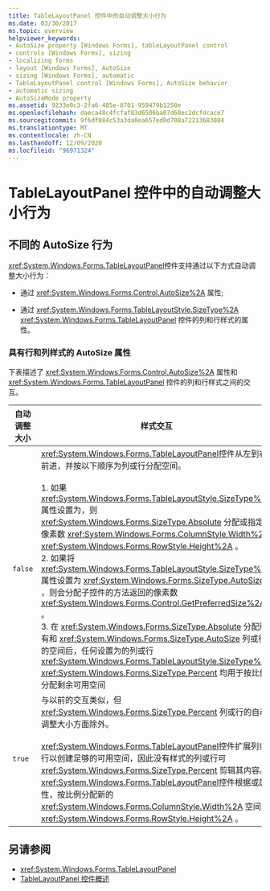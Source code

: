```yaml
---
title: TableLayoutPanel 控件中的自动调整大小行为
ms.date: 03/30/2017
ms.topic: overview
helpviewer_keywords:
- AutoSize property [Windows Forms], tableLayoutPanel control
- controls [Windows Forms], sizing
- localizing forms
- layout [Windows Forms], AutoSize
- sizing [Windows Forms], automatic
- TableLayoutPanel control [Windows Forms], AutoSize behavior
- automatic sizing
- AutoSizeMode property
ms.assetid: 9233e0c3-2fa6-405e-8701-959479b1250e
ms.openlocfilehash: daeca48c4fcfaf83d6506ba07d60ec2dcfdcace7
ms.sourcegitcommit: 9f6df084c53a3da0ea657ed0d708a72213683084
ms.translationtype: MT
ms.contentlocale: zh-CN
ms.lasthandoff: 12/09/2020
ms.locfileid: "96971324"
---
```

# <a name="autosize-behavior-in-the-tablelayoutpanel-control"></a>TableLayoutPanel 控件中的自动调整大小行为
## <a name="distinct-autosize-behaviors"></a>不同的 AutoSize 行为  
 <xref:System.Windows.Forms.TableLayoutPanel>控件支持通过以下方式自动调整大小行为：  
  
- 通过 <xref:System.Windows.Forms.Control.AutoSize%2A> 属性;  
  
- 通过 <xref:System.Windows.Forms.TableLayoutStyle.SizeType%2A> <xref:System.Windows.Forms.TableLayoutPanel> 控件的列和行样式的属性。  
  
### <a name="the-autosize-property-with-row-and-column-styles"></a>具有行和列样式的 AutoSize 属性  
 下表描述了 <xref:System.Windows.Forms.Control.AutoSize%2A> 属性和 <xref:System.Windows.Forms.TableLayoutPanel> 控件的列和行样式之间的交互。  
  
|自动调整大小|样式交互|  
|----------------------|-----------------------|  
|`false`|<xref:System.Windows.Forms.TableLayoutPanel>控件从左到右前进，并按以下顺序为列或行分配空间。<br /><br /> 1. 如果 <xref:System.Windows.Forms.TableLayoutStyle.SizeType%2A> 属性设置为，则 <xref:System.Windows.Forms.SizeType.Absolute> 分配或指定的像素数 <xref:System.Windows.Forms.ColumnStyle.Width%2A> <xref:System.Windows.Forms.RowStyle.Height%2A> 。<br />2. 如果将 <xref:System.Windows.Forms.TableLayoutStyle.SizeType%2A> 属性设置为 <xref:System.Windows.Forms.SizeType.AutoSize> ，则会分配子控件的方法返回的像素数 <xref:System.Windows.Forms.Control.GetPreferredSize%2A> 。<br />3. 在 <xref:System.Windows.Forms.SizeType.Absolute> 分配所有和 <xref:System.Windows.Forms.SizeType.AutoSize> 列或行的空间后，任何设置为的列或行 <xref:System.Windows.Forms.TableLayoutStyle.SizeType%2A> <xref:System.Windows.Forms.SizeType.Percent> 均用于按比例分配剩余可用空间|  
|`true`|与以前的交互类似，但 <xref:System.Windows.Forms.SizeType.Percent> 列或行的自动调整大小方面除外。<br /><br /> <xref:System.Windows.Forms.TableLayoutPanel>控件扩展列或行以创建足够的可用空间，因此没有样式的列或行可 <xref:System.Windows.Forms.SizeType.Percent> 剪辑其内容。 <xref:System.Windows.Forms.TableLayoutPanel>控件根据或属性，按比例分配新的 <xref:System.Windows.Forms.ColumnStyle.Width%2A> 空间 <xref:System.Windows.Forms.RowStyle.Height%2A> 。|  
  
## <a name="see-also"></a>另请参阅

- <xref:System.Windows.Forms.TableLayoutPanel>
- [TableLayoutPanel 控件概述](tablelayoutpanel-control-overview.md)
